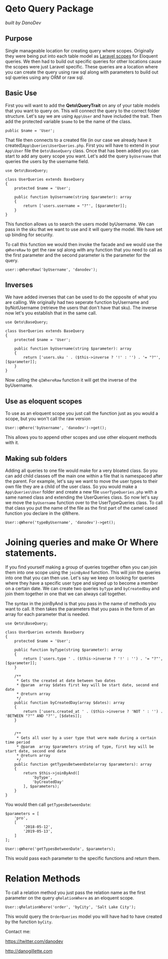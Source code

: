 # Qeto Query Package

*built by DanoDev*


## Purpose
Single manageable location for creating query where scopes. Originally they were being put into each table model as [Laravel scopes](https://laravel.com/docs/5.0/eloquent#query-scopes) for Eloquent queries. We then had to build out specific queries for other locations cause the scopes were just Laravel specific. These queries are a location where you can create the query using raw sql along with parameters to build out sql queries using any ORM or raw sql.

## Basic Use
First you will want to add the **Qeto\QueryTrait** on any of your table models that you want to query on. This will connect the query to the correct folder structure. Let's say we are using `App\User` and have included the trait. Then add the protected variable `$name` to be the name of the class.

```
public $name = 'User';
```

That file then connects to a created file (in our case we already have it created)`App\Queries\UserQueries.php`. First you will have to extend in your `App\User` file the `Qeto\BaseQuery` class. Once that has been added you can start to add any query scope you want. Let's add the query `byUsername` that queries the users by the username field.

```
use Qeto\BaseQuery;

class UserQueries extends BaseQuery 
{
    protected $name = 'User';
    
    public function byUsername(string $parameter): array
    {
        return ['users.username = "?"', [$parameter]];
    }
}
```

This function allows us to search the users model byUsername. We can pass in the sku that we want to use and it will query the model. We have set up binding for security.

To call this function we would then invoke the facade and we would use the `qWhereRaw` to get the raw sql along with any function that you need to call as the first parameter and the second parameter is the parameter for the query.

```
user::qWhereRaw('byUsername', 'danodev');
```

## Inverses
We have added inverses that can be used to do the opposite of what you are calling. We originally had two seperate function byUsername and byNotUsername (retrieve the users that don't have that sku). The inverse now let's you establish that in the same call.

```
use Qeto\BaseQuery;

class UserQueries extends BaseQuery 
{
    protected $name = 'User';

    public function byUsername(string $parameter): array
    {
        return ['users.sku ' . ($this->inverse ? '!' : '') . '= "?"', [$parameter]];
    }
}
```
Now calling the `qIWhereRaw` function it will get the inverse of the byUsername.

## Use as eloquent scopes

To use as an eloquent scope you just call the function just as you would a scope, but you won't call the raw version

```
User::qWhere('byUsername', 'danodev')->get();
```

This allows you to append other scopes and use other eloquent methods with it.

## Making sub folders
Adding all queries to one file would make for a very bloated class. So you can add child classes off the main one within a file that is namespaced after the parent. For example, let's say we want to move the user types to their own file they are a child of the user class. So you would make a `App\Queries\User` folder and create a new file `userTypeQueries.php` with a same named class and extending the UserQueries class. So now let's say we move the `byUsername` function over to the UserTypeQueries class. To call that class you put the name of the file as the first part of the camel cased function you declare in the qWhere.

```
User::qWhere('typeByUsername', 'danodev')->get();
```

# Joining queries and make Or Where statements.
If you find yourself making a group of queries together often you can join them into one scope using the `joinByAnd` function. This will join the queries into one that you can then use. Let's say we keep on looking for queries where they have a specific user type and signed up to become a member on a certain date. We can create two queries `byType` and `byCreatedDay` and join them together in one that we can always call together.

The syntax in the joinByAnd is that you pass in the name of methods you want to call. It then takes the parameters that you pass in the form of an array for each parameter that is needed.

```
use Qeto\BaseQuery;

class UserQueries extends BaseQuery 
{
    protected $name = 'User';

    public function byType(string $parameter): array
    {
        return ['users.type ' . ($this->inverse ? '!' : '') . '= "?"', [$parameter]];
    }

    /**
     * Gets the created at date between two dates
     * @param  array $dates first key will be start date, second end date
     * @return array
     */
    public function byCreatedDay(array $dates): array
    {
        return ['users.created_at ' . ($this->inverse ? 'NOT ' : '') . 'BETWEEN "?"" AND "?"', [$dates]];
    }


    /**
     * Gets all user by a user type that were made during a certain time period
     * @param  array $parameters string of type, first key will be start date, second end date
     * @return array
     */
    public function getTypesBetweenDate(array $parameters): array
    {
        return $this->joinByAnd([
            'byType',
            'byCreatedDay'
        ], $parameters);
    }
}
```

You would then call `getTypesBetweenDate`:

```
$parameters = [
    'pro',
    [
        '2018-05-12',
        '2019-05-13',
    ]
];

User::qWhere('getTypesBetweenDate', $parameters);
```

This would pass each parameter to the specific functions and return them.

# Relation Methods

To call a relation method you just pass the relation name as the first parameter on the query `qRelationWhere` as an eloquent scope.

```
User::qRelationWhere('order', 'byCity', 'Salt Lake City');
```

This would query the `OrderQueries` model you will have had to have created by the function `byCity`.

Contact me:

https://twitter.com/danodev

http://danogillette.com
